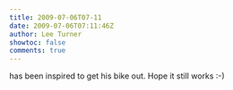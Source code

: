```yaml
---
title: 2009-07-06T07-11
date: 2009-07-06T07:11:46Z
author: Lee Turner
showtoc: false
comments: true
---
```


has been inspired to get his bike out.  Hope it still works :-)

